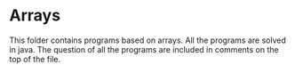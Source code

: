 # Arrays
This folder contains programs based on arrays. All the programs are solved in java.
The question of all the programs are included in comments on the top of the file.